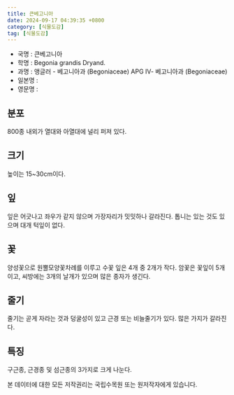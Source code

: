 ```yaml
---
title: 큰베고니아
date: 2024-09-17 04:39:35 +0800
category: [식물도감]
tag: [식물도감]
---
```




- 국명 : 큰베고니아
- 학명 : Begonia grandis Dryand.
- 과명 : 앵글러 - 베고니아과 (Begoniaceae) APG Ⅳ- 베고니아과 (Begoniaceae)
- 일본명 : 
- 영문명 : 


## 분포
800종 내외가 열대와 아열대에 널리 퍼져 있다.
## 크기
높이는 15~30cm이다. 
## 잎
잎은 어긋나고 좌우가 같지 않으며 가장자리가 밋밋하나 갈라진다. 톱니는 있는 것도 있으며 대개 턱잎이 없다. 
## 꽃
양성꽃으로 원뿔모양꽃차례를 이루고 수꽃 잎은 4개 중 2개가 작다. 암꽃은 꽃잎이 5개이고, 씨방에는 3개의 날개가 있으며 많은 종자가 생긴다.
## 줄기
줄기는 곧게 자라는 것과 덩굴성이 있고 근경 또는 비늘줄기가 있다. 많은 가지가 갈라진다.
## 특징
구근종, 근경종 및 섬근종의 3가지로 크게 나눈다.






본 데이터에 대한 모든 저작권리는 국립수목원 또는 원저작자에게 있습니다.
